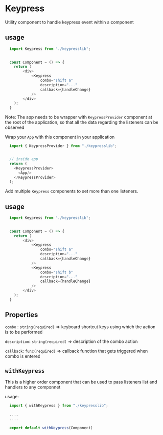 # Keypress
Utility component to handle keypress event within a component

## usage
```js
  import Keypress from "./keypresslib";

  
  const Component = () => {
    return (
        <div>
            <Keypress
                combo="shift a"
                description="..."
                callback={handleChange}
            />
        </div>
    );
  }
```

Note: The app needs to be wrapper with `KeypressProvider` component at the root of the application, so that all the data regarding the listeners can be observed

Wrap your `App` with this component in your application
```js
  import { KeypressProvider } from "./keypresslib";


  // inside app
  return (
    <KeypressProvider>
      <App/>
    </KeypressProvider>
  );
```


Add multiple `Keypress` components to set more than one listeners.

## usage
```js
  import Keypress from "./keypresslib";

  
  const Component = () => {
    return (
        <div>
            <Keypress
                combo="shift a"
                description="..."
                callback={handleChange}
            />
            <Keypress
                combo="shift b"
                description="..."
                callback={handleChange}
            />
        </div>
    );
  }
```


## Properties
`combo` : `string(required)` => keyboard shortcut keys using which the action is to be performed

`description`: `string(required)` => description of the combo action

`callback`: `func(required)` => callback function that gets triggered when combo is entered



## `withKeypress`
This is a higher order component that can be used to pass listeners list and handlers to any componnet 

usage:
```js
  import { withKeypress } from "./keypresslib";

  ....
  ....

  export default withKeypress(Component)
```
